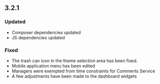 ## 3.2.1

### Updated

-   Composer dependencies updated
-   JS dependencies updated

### Fixed

-   The trash can icon in the theme selection area has been fixed.
-   Mobile application menu has been edited
-   Managers were exempted from time constraints for Comments Service
-   A few adjustments have been made to the dashboard widgets
